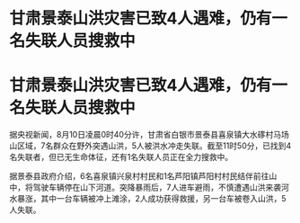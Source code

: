 # 甘肃景泰山洪灾害已致4人遇难，仍有一名失联人员搜救中

# 甘肃景泰山洪灾害已致4人遇难，仍有一名失联人员搜救中

据央视新闻，8月10日凌晨0时40分许，甘肃省白银市景泰县喜泉镇大水䃎村马场山区域，7名群众在野外突遇山洪，5人被洪水冲走失联。截至11时50分，已找到4名失联者，但已无生命体征，还有1名失联人员正在全力搜救中。

据景泰县政府介绍，6名喜泉镇兴泉村村民和1名芦阳镇芦阳村村民结伴前往山中，将驾驶车辆停在山下河道。突降暴雨后，7人进车避雨，不慎遭遇山洪来袭河水暴涨，其中一台车辆被冲上滩涂，2人成功获得救援，另一台车被卷入山洪，5人失联。

